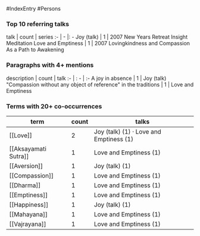 #IndexEntry #Persons

### Top 10 referring talks
talk | count | series
:- | - |: -
<a data-href="Joy (talk)" class="internal-link">Joy (talk)</a> | 1 | <a data-href="2007 New Years Retreat Insight Meditation" class="internal-link">2007 New Years Retreat Insight Meditation</a>
<a data-href="Love and Emptiness" class="internal-link">Love and Emptiness</a> | 1 | <a data-href="2007 Lovingkindness and Compassion As a Path to Awakening" class="internal-link">2007 Lovingkindness and Compassion As a Path to Awakening</a>

### Paragraphs with 4+ mentions
description | count | talk
:- | : - | :-
<a aria-label-position="top" aria-label="Joy (talk) > A joy in absence" data-href="Joy (talk)#A joy in absence" class="internal-link">A joy in absence</a> | 1 | <a data-href="Joy (talk)" class="internal-link">Joy (talk)</a>
<a aria-label-position="top" aria-label="Love and Emptiness > Compassion without any object of reference in the traditions" data-href="Love and Emptiness#Compassion without any object of reference in the traditions" class="internal-link">&quot;Compassion without any object of reference&quot; in the traditions</a> | 1 | <a data-href="Love and Emptiness" class="internal-link">Love and Emptiness</a>

### Terms with 20+ co-occurrences
term | count | talks
-|-|-
[[Love]] | 2 | <span class="counts"><a data-href="Joy (talk)" class="internal-link">Joy (talk)</a> (1) · <a data-href="Love and Emptiness" class="internal-link">Love and Emptiness</a> (1)</span> 
[[Aksayamati Sutra]] | 1 | <span class="counts"><a data-href="Love and Emptiness" class="internal-link">Love and Emptiness</a> (1)</span> 
[[Aversion]] | 1 | <span class="counts"><a data-href="Joy (talk)" class="internal-link">Joy (talk)</a> (1)</span> 
[[Compassion]] | 1 | <span class="counts"><a data-href="Love and Emptiness" class="internal-link">Love and Emptiness</a> (1)</span> 
[[Dharma]] | 1 | <span class="counts"><a data-href="Love and Emptiness" class="internal-link">Love and Emptiness</a> (1)</span> 
[[Emptiness]] | 1 | <span class="counts"><a data-href="Love and Emptiness" class="internal-link">Love and Emptiness</a> (1)</span> 
[[Happiness]] | 1 | <span class="counts"><a data-href="Joy (talk)" class="internal-link">Joy (talk)</a> (1)</span> 
[[Mahayana]] | 1 | <span class="counts"><a data-href="Love and Emptiness" class="internal-link">Love and Emptiness</a> (1)</span> 
[[Vajrayana]] | 1 | <span class="counts"><a data-href="Love and Emptiness" class="internal-link">Love and Emptiness</a> (1)</span> 

